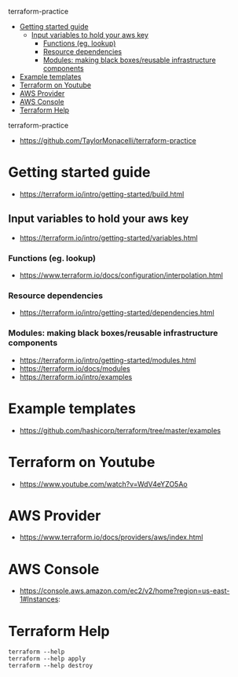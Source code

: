 <!-- START doctoc generated TOC please keep comment here to allow auto update -->
<!-- DON'T EDIT THIS SECTION, INSTEAD RE-RUN doctoc TO UPDATE -->
terraform-practice

- [Getting started guide](#getting-started-guide)
  - [Input variables to hold your aws key](#input-variables-to-hold-your-aws-key)
    - [Functions (eg. lookup)](#functions-eg-lookup)
    - [Resource dependencies](#resource-dependencies)
    - [Modules: making black boxes/reusable infrastructure components](#modules-making-black-boxesreusable-infrastructure-components)
- [Example templates](#example-templates)
- [Terraform on Youtube](#terraform-on-youtube)
- [AWS Provider](#aws-provider)
- [AWS Console](#aws-console)
- [Terraform Help](#terraform-help)

<!-- END doctoc generated TOC please keep comment here to allow auto update -->

terraform-practice

-   <https://github.com/TaylorMonacelli/terraform-practice>

Getting started guide
=====================

-   <https://terraform.io/intro/getting-started/build.html>

Input variables to hold your aws key
------------------------------------

-   <https://terraform.io/intro/getting-started/variables.html>

### Functions (eg. lookup)

-   <https://www.terraform.io/docs/configuration/interpolation.html>

### Resource dependencies

-   <https://terraform.io/intro/getting-started/dependencies.html>

### Modules: making black boxes/reusable infrastructure components

-   <https://terraform.io/intro/getting-started/modules.html>
-   <https://terraform.io/docs/modules>
-   <https://terraform.io/intro/examples>

Example templates
=================

-   <https://github.com/hashicorp/terraform/tree/master/examples>

Terraform on Youtube
====================

-   <https://www.youtube.com/watch?v=WdV4eYZO5Ao>

AWS Provider
============

-   <https://www.terraform.io/docs/providers/aws/index.html>

AWS Console
===========

-   <https://console.aws.amazon.com/ec2/v2/home?region=us-east-1#Instances>:

Terraform Help
==============

    terraform --help
    terraform --help apply
    terraform --help destroy

